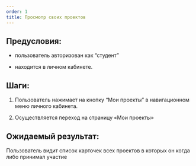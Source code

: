 ```yaml
---
order: 1
title: Просмотр своих проектов
---
```


## Предусловия:

-  пользователь авторизован как “студент”

-  находится в личном кабинете.

## Шаги:

1. Пользователь нажимает на кнопку “Мои проекты”  в навигационном меню личного кабинета.

2. Осуществляется переход на страницу «Мои проекты»

## Ожидаемый результат:

Пользователь видит список карточек всех проектов в которых он когда либо принимал участие

